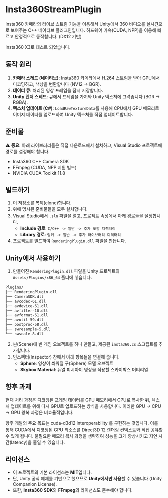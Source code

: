 # Insta360StreamPlugin

Insta360 카메라의 라이브 스트림 기능을 이용해서 Unity에서 360 비디오를 실시간으로 보여주는 C++ 네이티브 플러그인입니다. 하드웨어 가속(CUDA, NPP)을 이용해 빠르고 안정적으로 동작합니다. (DX12 기반)

Insta360 X3로 테스트 되었습니다.

## 동작 원리

1.  **카메라 스레드 (네이티브)**: Insta360 카메라에서 H.264 스트림을 받아 GPU에서 디코딩하고, 색상을 변환합니다 (NV12 → BGR).
2.  **데이터 큐**: 처리된 영상 프레임을 잠시 저장합니다.
3.  **Unity 렌더 스레드**: 큐에서 프레임을 가져와 Unity 텍스처에 그려줍니다 (BGR → RGBA).
4.  **텍스처 업데이트 (C\#)**: `LoadRawTextureData`를 사용해 CPU에서 GPU 메모리로 이미지 데이터를 업로드하여 Unity 텍스처를 직접 업데이트합니다.

## 준비물

⚠️ **중요**: 아래 라이브러리들은 직접 다운로드해서 설치하고, Visual Studio 프로젝트에 경로를 설정해야 합니다.

  * Insta360 C++ Camera SDK
  * FFmpeg (CUDA, NPP 지원 빌드)
  * NVIDIA CUDA Toolkit 11.8

## 빌드하기

1.  이 저장소를 복제(clone)합니다.
2.  위에 명시된 준비물들을 모두 설치합니다.
3.  Visual Studio에서 `.sln` 파일을 열고, 프로젝트 속성에서 아래 경로들을 설정합니다.
      * **Include 경로**: `C/C++ -> 일반 -> 추가 포함 디렉터리`
      * **Library 경로**: `링커 -> 일반 -> 추가 라이브러리 디렉터리`
4.  프로젝트를 빌드하여 `RenderingPlugin.dll` 파일을 만듭니다.

## Unity에서 사용하기

1.  만들어진 `RenderingPlugin.dll` 파일을 Unity 프로젝트의 `Assets/Plugins/x86_64` 폴더에 넣습니다.
```markdown
Plugins/
├── RenderingPlugin.dll
├── CameraSDK.dll
├── avcodec-61.dll
├── avdevice-61.dll
├── avfilter-10.dll
├── avformat-61.dll
├── avutil-59.dll
├── postproc-58.dll
├── swresample-5.dll
└── swscale-8.dll
```
2.  씬(Scene)에 빈 게임 오브젝트를 하나 만들고, 제공된 `insta360.cs` 스크립트를 추가합니다.
3.  인스펙터(Inspector) 창에서 아래 항목들을 연결해 줍니다.
      * **Sphere**: 영상이 씌워질 구(Sphere) 모델 오브젝트
      * **Skybox Material**: 듀얼 피시아이 영상을 적용할 스카이박스 머티리얼

## 향후 과제

현재 처리 과정은 디코딩된 프레임 데이터를 GPU 메모리에서 CPU로 복사한 뒤, 텍스처 업데이트를 위해 다시 GPU로 업로드하는 방식을 사용합니다. 이러한 GPU → CPU → GPU 왕복 과정은 비효율적입니다.

향후 개발의 주요 목표는 cuda-d3d12 interoperability 를 구현하는 것입니다. 이를 통해 CUDA에서 디코딩된 GPU 리소스를 Direct3D 12 렌더링 컨텍스트와 직접 공유할 수 있게 됩니다. 불필요한 메모리 복사 과정을 생략하여 성능을 크게 향상시키고 지연 시간(latency)을 줄일 수 있습니다.

## 라이선스

  * 이 프로젝트의 기본 라이선스는 **MIT**입니다.
  * 단, Unity 공식 예제를 기반으로 했으므로 **Unity에서만 사용**할 수 있습니다 (Unity Companion License).
  * 또한, **Insta360 SDK**와 **FFmpeg**의 라이선스도 준수해야 합니다.